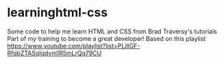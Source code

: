 # learninghtml-css
Some code to help me learn HTML and CSS from Brad Traversy's tutorials
Part of my training to become a great developer! Based on this playlist https://www.youtube.com/playlist?list=PLillGF-RfqbZTASqIqdvm1R5mLrQq79CU
